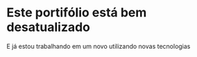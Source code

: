 # Este portifólio está bem desatualizado
E já estou trabalhando em um novo utilizando novas tecnologias
